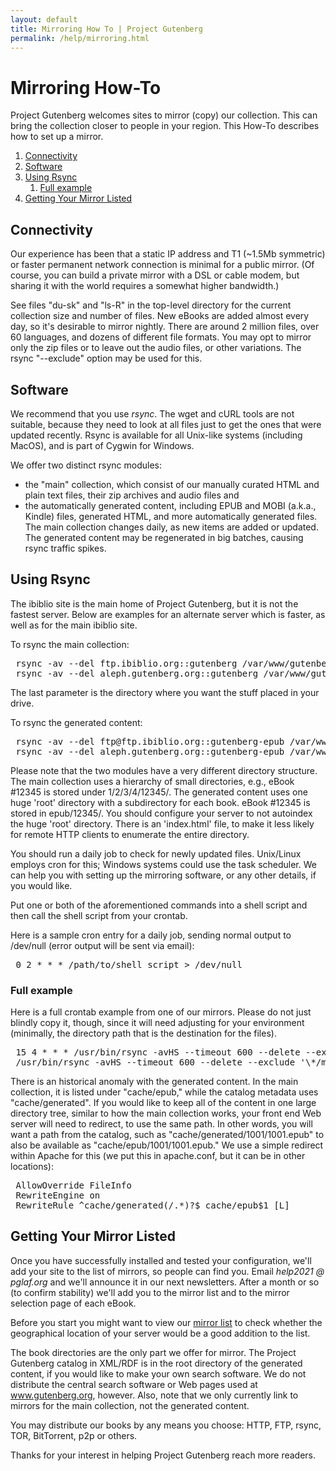 ```yaml
---
layout: default
title: Mirroring How To | Project Gutenberg
permalink: /help/mirroring.html
---
```


Mirroring How-To
================

<div class="box_shadow">Project Gutenberg welcomes sites to mirror (copy) our collection. This can bring the collection closer to people in your region. This How-To describes how to set up a mirror.</div>

<div class="contents">
<ol>
<li><a href="#Connectivity">Connectivity</a></li>
<li><a href="#Software">Software</a></li>
<li><a href="#Using_Rsync">Using Rsync</a>
<ol class="inner_1"> 
<li><a href="#Full_example">Full example</a></li>
</ol>
</li>
<li><a href="#Getting_Your_Mirror_Listed">Getting Your Mirror Listed</a></li>
</ol>
</div>

## Connectivity
Our experience has been that a static IP address and T1 (~1.5Mb symmetric) or faster permanent network connection is minimal for a public mirror. (Of course, you can build a private mirror with a DSL or cable modem, but sharing it with the world requires a somewhat higher bandwidth.)

See files "du-sk" and "ls-R" in the top-level directory for the current collection size and number of files. New eBooks are added almost every day, so it's desirable to mirror nightly. There are around 2 million files, over 60 languages, and dozens of different file formats. You may opt to mirror only the zip files or to leave out the audio files, or other variations. The rsync "--exclude" option may be used for this. 

## Software
We recommend that you use *rsync*. The wget and cURL tools are not suitable, because they need to look at all files just to get the ones that were updated recently. Rsync is available for all Unix-like systems (including MacOS), and is part of Cygwin for Windows.

We offer two distinct rsync modules: 
- the "main" collection, which consist of our manually curated HTML and plain text files, their zip archives and audio files and
- the automatically generated content, including EPUB and MOBI (a.k.a., Kindle) files, generated HTML, and more automatically generated files.
The main collection changes daily, as new items are added or updated. The generated content may be regenerated in big batches, causing rsync traffic spikes. 

## Using Rsync
The ibiblio site is the main home of Project Gutenberg, but it is not the fastest server. Below are examples for an alternate server which is faster, as well as for the main ibiblio site.

To rsync the main collection: 
<pre>
 rsync -av --del ftp.ibiblio.org::gutenberg /var/www/gutenberg
 rsync -av --del aleph.gutenberg.org::gutenberg /var/www/gutenberg
</pre>

The last parameter is the directory where you want the stuff placed in your drive.

To rsync the generated content: 
<pre>
 rsync -av --del ftp@ftp.ibiblio.org::gutenberg-epub /var/www/gutenberg-generated
 rsync -av --del aleph.gutenberg.org::gutenberg-epub /var/www/gutenberg-generated
</pre>

Please note that the two modules have a very different directory structure. The main collection uses a hierarchy of small directories, e.g., eBook #12345 is stored under 1/2/3/4/12345/. The generated content uses one huge 'root' directory with a subdirectory for each book. eBook #12345 is stored in epub/12345/. You should configure your server to not autoindex the huge 'root' directory. There is an 'index.html' file, to make it less likely for remote HTTP clients to enumerate the entire directory.

You should run a daily job to check for newly updated files. Unix/Linux employs cron for this; Windows systems could use the task scheduler. We can help you with setting up the mirroring software, or any other details, if you would like.

Put one or both of the aforementioned commands into a shell script and then call the shell script from your crontab.

Here is a sample cron entry for a daily job, sending normal output to /dev/null (error output will be sent via email):

<pre>
 0 2 * * * /path/to/shell_script > /dev/null
</pre>

### Full example
Here is a full crontab example from one of our mirrors. Please do not just blindly copy it, though, since it will need adjusting for your environment (minimally, the directory path that is the destination for the files). 
<pre>
 15 4 * * * /usr/bin/rsync -avHS --timeout 600 --delete --exclude 'cache/' aleph.gutenberg.org::gutenberg /data/htdocs/gutenberg > /dev/null ;
 /usr/bin/rsync -avHS --timeout 600 --delete --exclude '\*/mbt-\*' aleph.gutenberg.org::gutenberg-epub /data/htdocs/gutenberg/cache/epub
</pre>

There is an historical anomaly with the generated content. In the main collection, it is listed under "cache/epub," while the catalog metadata uses "cache/generated". If you would like to keep all of the content in one large directory tree, similar to how the main collection works, your front end Web server will need to redirect, to use the same path. In other words, you will want a path from the catalog, such as "cache/generated/1001/1001.epub" to also be available as "cache/epub/1001/1001.epub." We use a simple redirect within Apache for this (we put this in apache.conf, but it can be in other locations):
<pre>
 AllowOverride FileInfo
 RewriteEngine on
 RewriteRule ^cache/generated(/.*)?$ cache/epub$1 [L]
</pre>

## Getting Your Mirror Listed
Once you have successfully installed and tested your configuration, we'll add your site to the list of mirrors, so people can find you. Email *help2021 @ pglaf.org* and we'll announce it in our next newsletters. After a month or so (to confirm stability) we'll add you to the mirror list and to the mirror selection page of each eBook. 

Before you start you might want to view our [mirror list](//www.gutenberg.org/MIRRORS.ALL) to check whether the geographical location of your server would be a good addition to the list.

The book directories are the only part we offer for mirror. The Project Gutenberg catalog in XML/RDF is in the root directory of the generated content, if you would like to make your own search software. We do not distribute the central search software or Web pages used at www.gutenberg.org, however. Also, note that we only currently link to mirrors for the main collection, not the generated content.

You may distribute our books by any means you choose: HTTP, FTP, rsync, TOR, BitTorrent, p2p or others.

Thanks for your interest in helping Project Gutenberg reach more readers. 


